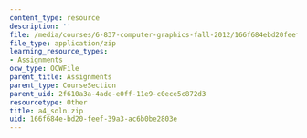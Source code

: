 ```yaml
---
content_type: resource
description: ''
file: /media/courses/6-837-computer-graphics-fall-2012/166f684ebd20feef39a3ac6b0be2803e_a4_soln.zip
file_type: application/zip
learning_resource_types:
- Assignments
ocw_type: OCWFile
parent_title: Assignments
parent_type: CourseSection
parent_uid: 2f610a3a-4ade-e0ff-11e9-c0ece5c872d3
resourcetype: Other
title: a4_soln.zip
uid: 166f684e-bd20-feef-39a3-ac6b0be2803e
---
```

